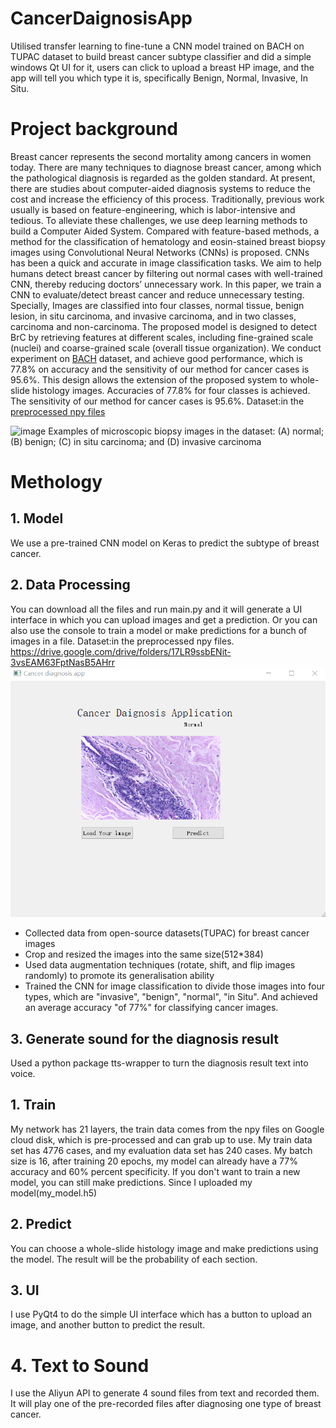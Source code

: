 # CancerDaignosisApp
Utilised transfer learning to fine-tune a CNN model trained on BACH on TUPAC dataset to build breast cancer subtype classifier and did a simple windows Qt UI for it, users can click to upload a breast HP image, and the app will tell you which type it is, specifically Benign, Normal, Invasive, In Situ.

# Project background
Breast cancer represents the second mortality among cancers in women today. There are many techniques to diagnose breast cancer, among which the pathological diagnosis is regarded as the golden standard. At present, there are studies about computer-aided diagnosis systems to reduce the cost and increase the efficiency of this process. Traditionally, previous work usually is based on feature-engineering, which is labor-intensive and tedious. To alleviate these challenges, we use deep learning methods to build a Computer Aided System. Compared with feature-based methods, a method for the classification of hematology and eosin-stained breast biopsy images using Convolutional Neural Networks (CNNs) is proposed. CNNs has been a quick and accurate in image classification tasks. We aim to help humans detect breast cancer by filtering out normal cases with well-trained CNN, thereby reducing doctors’ unnecessary work. In this paper, we train a CNN to evaluate/detect breast cancer and reduce unnecessary testing. Specially, Images are classified into four classes, normal tissue, benign lesion, in situ carcinoma, and invasive carcinoma, and in two classes, carcinoma and non-carcinoma. The proposed model is designed to detect BrC by retrieving features at different scales, including fine-grained scale (nuclei) and coarse-grained scale (overall tissue organization). We conduct experiment on [BACH](https://zenodo.org/record/3632035) dataset, and achieve good performance, which is 77.8% on accuracy and the sensitivity of our method for cancer cases is 95.6%. This design allows the extension of the proposed system to whole-slide histology images. Accuracies of 77.8% for four classes is achieved. The sensitivity of our method for cancer cases is 95.6%.
Dataset:in the [preprocessed npy files](https://drive.google.com/drive/folders/17LR9ssbENit-3vsEAM63FptNasB5AHrr)

![image](https://github.com/WideSu/CancerDaignosisApp/assets/44923423/4c90a55f-1fd6-4aaf-ac9a-ee3da27c1b0d)
Examples of microscopic biopsy images in the dataset: (A) normal; (B) benign; (C) in situ carcinoma; and (D) invasive carcinoma 
# Methology
## 1. Model
We use a pre-trained CNN model on Keras to predict the subtype of breast cancer.

## 2. Data Processing
You can download all the files and run main.py and it will generate a UI interface in which you can upload images and get a prediction.
Or you can also use the console to train a model or make predictions for a bunch of images in a file.
Dataset:in the preprocessed npy files.
https://drive.google.com/drive/folders/17LR9ssbENit-3vsEAM63FptNasB5AHrr
![alt text](https://github.com/WideSu/CancerDaignosisApp/blob/main/cancer%20diagnosis%20app.gif)

- Collected data from open-source datasets(TUPAC) for breast cancer images
- Crop and resized the images into the same size(512*384)
- Used data augmentation techniques (rotate, shift, and flip images randomly) to promote its generalisation ability
- Trained the CNN for image classification to divide those images into four types, which are "invasive", "benign", "normal", "in Situ". And achieved an average accuracy "of 77%" for classifying cancer images.

## 3. Generate sound for the diagnosis result
Used a python package tts-wrapper to turn the diagnosis result text into voice.
## 1. Train
My network has 21 layers, the train data comes from the npy files on Google cloud disk, which is pre-processed and can grab up to use. My train data set has 4776 cases, and my evaluation data set has 240 cases. My batch size is 16, after training 20 epochs, my model can already have a 77% accuracy and 60% percent specificity. 
If you don't want to train a new model, you can still make predictions. Since I uploaded my model(my_model.h5)
## 2. Predict
You can choose a whole-slide histology image and make predictions using the model. The result will be the probability of each section.
## 3. UI
I use PyQt4 to do the simple UI interface which has a button to upload an image, and another button to predict the result.
# 4. Text to Sound
I use the Aliyun API to generate 4 sound files from text and recorded them. It will play one of the pre-recorded files after diagnosing one type of breast cancer.
